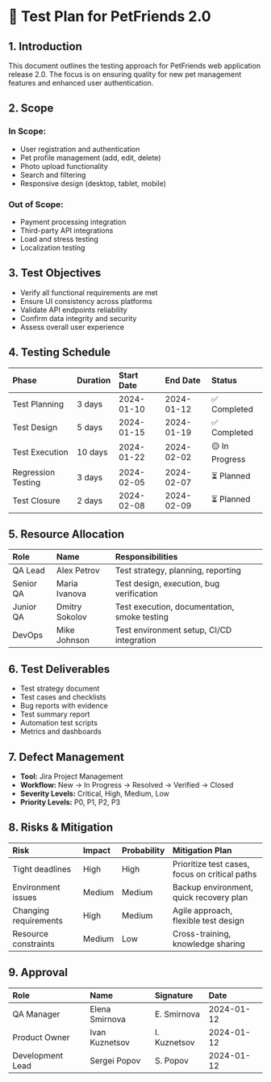 # 📅 Test Plan for PetFriends 2.0

## 1. Introduction
This document outlines the testing approach for PetFriends web application release 2.0. The focus is on ensuring quality for new pet management features and enhanced user authentication.

## 2. Scope
### In Scope:
- User registration and authentication
- Pet profile management (add, edit, delete)
- Photo upload functionality
- Search and filtering
- Responsive design (desktop, tablet, mobile)

### Out of Scope:
- Payment processing integration
- Third-party API integrations
- Load and stress testing
- Localization testing

## 3. Test Objectives
- Verify all functional requirements are met
- Ensure UI consistency across platforms
- Validate API endpoints reliability
- Confirm data integrity and security
- Assess overall user experience

## 4. Testing Schedule
| Phase | Duration | Start Date | End Date | Status |
| :--- | :--- | :--- | :--- | :--- |
| Test Planning | 3 days | 2024-01-10 | 2024-01-12 | ✅ Completed |
| Test Design | 5 days | 2024-01-15 | 2024-01-19 | ✅ Completed |
| Test Execution | 10 days | 2024-01-22 | 2024-02-02 | 🟡 In Progress |
| Regression Testing | 3 days | 2024-02-05 | 2024-02-07 | ⏳ Planned |
| Test Closure | 2 days | 2024-02-08 | 2024-02-09 | ⏳ Planned |

## 5. Resource Allocation
| Role | Name | Responsibilities |
| :--- | :--- | :--- |
| QA Lead | Alex Petrov | Test strategy, planning, reporting |
| Senior QA | Maria Ivanova | Test design, execution, bug verification |
| Junior QA | Dmitry Sokolov | Test execution, documentation, smoke testing |
| DevOps | Mike Johnson | Test environment setup, CI/CD integration |

## 6. Test Deliverables
- Test strategy document
- Test cases and checklists
- Bug reports with evidence
- Test summary report
- Automation test scripts
- Metrics and dashboards

## 7. Defect Management
- **Tool:** Jira Project Management
- **Workflow:** New → In Progress → Resolved → Verified → Closed
- **Severity Levels:** Critical, High, Medium, Low
- **Priority Levels:** P0, P1, P2, P3

## 8. Risks & Mitigation
| Risk | Impact | Probability | Mitigation Plan |
| :--- | :--- | :--- | :--- |
| Tight deadlines | High | High | Prioritize test cases, focus on critical paths |
| Environment issues | Medium | Medium | Backup environment, quick recovery plan |
| Changing requirements | High | Medium | Agile approach, flexible test design |
| Resource constraints | Medium | Low | Cross-training, knowledge sharing |

## 9. Approval
| Role | Name | Signature | Date |
| :--- | :--- | :--- | :--- |
| QA Manager | Elena Smirnova | E. Smirnova | 2024-01-12 |
| Product Owner | Ivan Kuznetsov | I. Kuznetsov | 2024-01-12 |
| Development Lead | Sergei Popov | S. Popov | 2024-01-12 |
